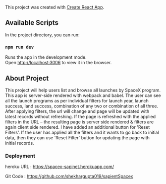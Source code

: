 This project was created with [Create React App](https://github.com/facebook/create-react-app).

## Available Scripts

In the project directory, you can run:

### `npm run dev`

Runs the app in the development mode.<br />
Open [http://localhost:3006](http://localhost:3006) to view it in the browser.

## About Project
This project will help users list and browse all launches by SpaceX program.
 This app is server-side rendered with webpack and babel.
The user can see all the launch programs as per individual filters for launch year, launch success, land success, combination of any two or combination of all three.
After applying filters, the url will change and page will be updated with latest records without refreshing. 
If the page is refreshed with the applied filters in the URL – the resulting page is server side rendered & filters are again client side rendered.
I have added an additional button for 'Reset Filters'. If the user has applied all the filters and it wants to go back to initial data, then they can use 'Reset Filter' button for updating the page with initial records.

### Deployment

heroku URL : https://spacex-sapinet.herokuapp.com/

Git Code : https://github.com/shekhargupta019/sapientSpacex